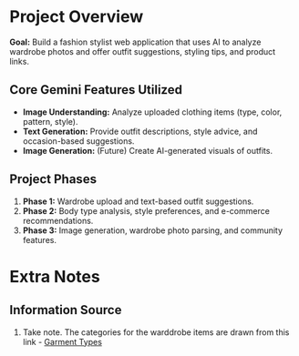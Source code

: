 # Project Overview

**Goal:** Build a fashion stylist web application that uses AI to analyze wardrobe photos and offer outfit suggestions, styling tips, and product links.

## Core Gemini Features Utilized
- **Image Understanding:** Analyze uploaded clothing items (type, color, pattern, style).
- **Text Generation:** Provide outfit descriptions, style advice, and occasion-based suggestions.
- **Image Generation:** (Future) Create AI-generated visuals of outfits.

## Project Phases
1. **Phase 1:** Wardrobe upload and text-based outfit suggestions.
2. **Phase 2:** Body type analysis, style preferences, and e-commerce recommendations.
3. **Phase 3:** Image generation, wardrobe photo parsing, and community features.

# Extra Notes
## Information Source
1. Take note. The categories for the warddrobe items are drawn from this link - [Garment Types](https://modaknits.com/garment-types-overview-of-garment-styles-and-categories/)
